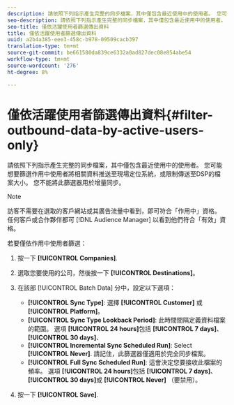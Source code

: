 ```yaml
---
description: 請依照下列指示產生完整的同步檔案，其中僅包含最近使用中的使用者。 您可能想要篩選作用中使用者將相關資料推送至現場定位系統，或限制傳送至DSP的檔案大小。 您不能將此篩選器用於增量同步。
seo-description: 請依照下列指示產生完整的同步檔案，其中僅包含最近使用中的使用者。 您可能想要篩選作用中使用者將相關資料推送至現場定位系統，或限制傳送至DSP的檔案大小。 您不能將此篩選器用於增量同步。
seo-title: 僅依活躍使用者篩選傳出資料
title: 僅依活躍使用者篩選傳出資料
uuid: a2b4a385-eee3-458c-b978-09509cacb397
translation-type: tm+mt
source-git-commit: be661580da839ce6332a0ad827dec08e854abe54
workflow-type: tm+mt
source-wordcount: '276'
ht-degree: 8%

---
```



# 僅依活躍使用者篩選傳出資料{#filter-outbound-data-by-active-users-only}

請依照下列指示產生完整的同步檔案，其中僅包含最近使用中的使用者。 您可能想要篩選作用中使用者將相關資料推送至現場定位系統，或限制傳送至DSP的檔案大小。 您不能將此篩選器用於增量同步。

>[!NOTE]
>
>訪客不需要在選取的客戶網站或其廣告流量中看到，即可符合「作用中」資格。 任何客戶或合作夥伴都可 [!DNL Audience Manager] 以看到他們符合「有效」資格。

若要僅依作用中使用者篩選：

1. 按一下 **[!UICONTROL Companies]**.
1. 選取您要使用的公司，然後按一下 **[!UICONTROL Destinations]**。
1. 在該部 [!UICONTROL Batch Data] 分中，設定以下選項：

   * **[!UICONTROL Sync Type]**: 選擇 **[!UICONTROL Customer]** 或 **[!UICONTROL Platform]**。
   * **[!UICONTROL Sync Type Lookback Period]**: 此時間間隔定義資料檔案的範圍。 選項 **[!UICONTROL 24 hours]**&#x200B;包括 **[!UICONTROL 7 days]**、 **[!UICONTROL 30 days]**、
   * **[!UICONTROL Incremental Sync Scheduled Run]**: Select **[!UICONTROL Never]**. 請記住，此篩選器僅適用於完全同步檔案。
   * **[!UICONTROL Full Sync Scheduled Run]**: 這會決定您要接收此檔案的頻率。 選項 **[!UICONTROL 24 hours]**&#x200B;包括 **[!UICONTROL 7 days]**、 **[!UICONTROL 30 days]**&#x200B;或 **[!UICONTROL Never]** （要禁用）。

1. 按一下 **[!UICONTROL Save]**.
